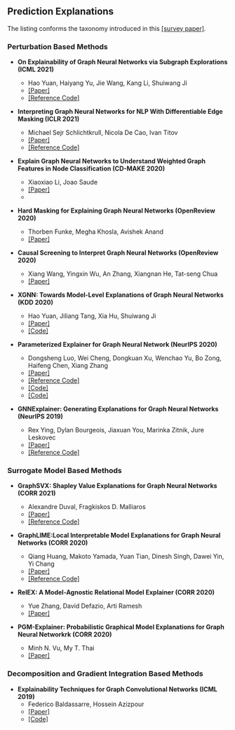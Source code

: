 ## Prediction Explanations

The listing conforms the taxonomy introduced in this [[survey paper]](https://arxiv.org/abs/2012.15445).

### Perturbation Based Methods

- **On Explainability of Graph Neural Networks via Subgraph Explorations (ICML 2021)**
  - Hao Yuan, Haiyang Yu, Jie Wang, Kang Li, Shuiwang Ji
  - [[Paper]](https://arxiv.org/abs/2102.05152)
  - [[Reference Code]](https://github.com/divelab/DIG)

- **Interpreting Graph Neural Networks for NLP With Differentiable Edge Masking (ICLR 2021)**
  - Michael Sejr Schlichtkrull, Nicola De Cao, Ivan Titov
  - [[Paper]](https://openreview.net/forum?id=WznmQa42ZAx)
  - [[Reference Code]](https://github.com/MichSchli/GraphMask)

- **Explain Graph Neural Networks to Understand Weighted Graph Features in Node Classification (CD-MAKE 2020)**
  - Xiaoxiao Li, Joao Saude
  - [[Paper]](https://arxiv.org/abs/2002.00514)
  -
- **Hard Masking for Explaining Graph Neural Networks (OpenReview 2020)**
  - Thorben Funke, Megha Khosla, Avishek Anand
  - [[Paper]](https://openreview.net/pdf?id=uDN8pRAdsoC)

- **Causal Screening to Interpret Graph Neural Networks (OpenReview 2020)**
  - Xiang Wang, Yingxin Wu, An Zhang, Xiangnan He, Tat-seng Chua
  - [[Paper]](https://openreview.net/forum?id=nzKv5vxZfge)

- **XGNN: Towards Model-Level Explanations of Graph Neural Networks (KDD 2020)**
  - Hao Yuan, Jiliang Tang, Xia Hu, Shuiwang Ji
  - [[Paper]](https://arxiv.org/abs/2006.02587)
  - [[Code]](https://github.com/rkoh-rq/XGNN)

- **Parameterized Explainer for Graph Neural Network (NeurIPS 2020)**
  - Dongsheng Luo, Wei Cheng, Dongkuan Xu, Wenchao Yu, Bo Zong, Haifeng Chen, Xiang Zhang
  - [[Paper]](https://arxiv.org/abs/2011.04573)
  - [[Reference Code]](https://github.com/flyingdoog/PGExplainer)
  - [[Code]](https://github.com/LarsHoldijk/RE-ParameterizedExplainerForGraphNeuralNetworks)
  - [[Code]](https://openreview.net/attachment?id=tt04glo-VrT&name=supplementary_material)

- **GNNExplainer: Generating Explanations for Graph Neural Networks (NeurIPS 2019)**
  - Rex Ying, Dylan Bourgeois, Jiaxuan You, Marinka Zitnik, Jure Leskovec
  - [[Paper]](https://arxiv.org/abs/1903.03894)
  - [[Reference Code]](https://github.com/RexYing/gnn-model-explainer)

### Surrogate Model Based Methods

- **GraphSVX: Shapley Value Explanations for Graph Neural Networks (CORR 2021)**
  - Alexandre Duval, Fragkiskos D. Malliaros
  - [[Paper]](https://arxiv.org/abs/2104.10482)
  - [[Reference Code]](https://github.com/AlexDuvalinho/GraphSVX)

- **GraphLIME:Local Interpretable Model Explanations for Graph Neural Networks (CORR 2020)**
  - Qiang Huang, Makoto Yamada, Yuan Tian, Dinesh Singh, Dawei Yin, Yi Chang
  - [[Paper]](https://arxiv.org/pdf/2001.06216.pdf)
  - [[Reference Code]](https://github.com/WilliamCCHuang/GraphLIME)

- **RelEX: A Model-Agnostic Relational Model Explainer (CORR 2020)**
  - Yue Zhang, David Defazio, Arti Ramesh
  - [[Paper]](https://arxiv.org/abs/2006.00305)

- **PGM-Explainer: Probabilistic Graphical Model Explanations for Graph Neural Networkrk (CORR 2020)**
  - Minh N. Vu, My T. Thai
  - [[Paper]](https://arxiv.org/pdf/2010.05788.pdf)

### Decomposition and Gradient Integration Based Methods

- **Explainability Techniques for Graph Convolutional Networks (ICML 2019)**
  - Federico Baldassarre, Hossein Azizpour
  - [[Paper]](https://arxiv.org/abs/1905.13686)
  - [[Code]](https://github.com/baldassarreFe/graph-network-explainability)
